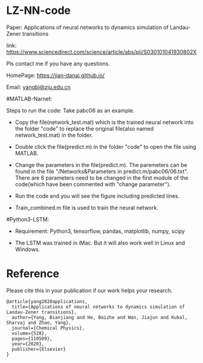 # LZ-NN-code



Paper: Applications of neural networks to dynamics simulation of Landau-Zener transitions

link: https://www.sciencedirect.com/science/article/abs/pii/S030101041930802X

Pls contact me if you have any questions.

HomePage: https://jian-danai.github.io/

Email: yangbj@zju.edu.cn



#MATLAB-Narnet:

Steps to run the code:
Take pabc06 as an example.

* Copy the file(network_test.mat) which is the trained neural network into the folder "code" to replace the original file(also named network_test.mat) in the folder.

* Double click the file(predict.m) in the folder "code" to open the file using MATLAB.

* Change the parameters in the file(predict.m). The paremeters can be found in the file "/Networks&Parameters in predict.m/pabc06/06.txt". There are 6 parameters need to be changed in the first module of the code(which have been commented with "change parameter"). 

* Run the code and you will see the figure including predicted lines.

* Train_combined.m file is used to train the neural network.


#Python3-LSTM:

* Requirement: Python3, tensorflow, pandas, matplotlib, numpy, scipy

* The LSTM was trained in iMac. But it will also work well in Linux and Windows.

# Reference

Please cite this in your publication if our work helps your research. 

```
@article{yang2020applications,
  title={Applications of neural networks to dynamics simulation of Landau-Zener transitions},
  author={Yang, Bianjiang and He, Baizhe and Wan, Jiajun and Kubal, Sharvaj and Zhao, Yang},
  journal={Chemical Physics},
  volume={528},
  pages={110509},
  year={2020},
  publisher={Elsevier}
}
```

